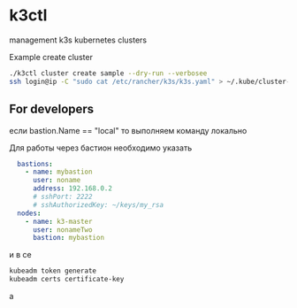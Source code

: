 # k3ctl
management k3s kubernetes clusters

Example create cluster

```bash
./k3ctl cluster create sample --dry-run --verbosee
ssh login@ip -C "sudo cat /etc/rancher/k3s/k3s.yaml" > ~/.kube/cluster-name.yaml
```

## For developers

если bastion.Name == "local" то выполняем команду локально

Для работы через бастион необходимо указать

``` yaml
  bastions:
    - name: mybastion
      user: noname
      address: 192.168.0.2
      # sshPort: 2222
      # sshAuthorizedKey: ~/keys/my_rsa
  nodes:
    - name: k3-master
      user: nonameTwo
      bastion: mybastion
```

и в се

```bash
kubeadm token generate
kubeadm certs certificate-key
```

a